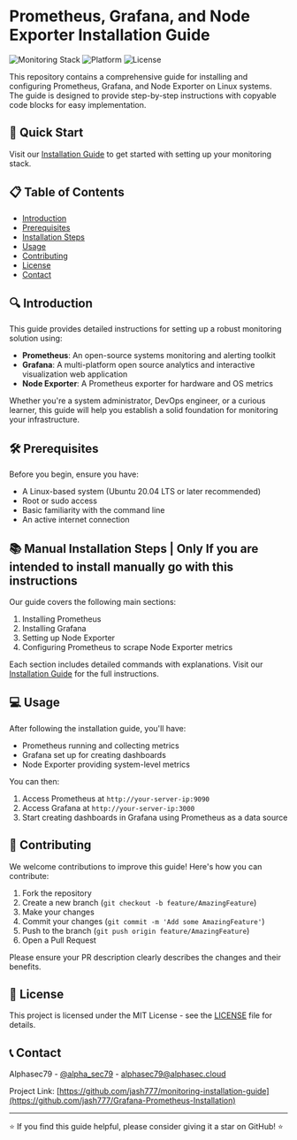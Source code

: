# Prometheus, Grafana, and Node Exporter Installation Guide

![Monitoring Stack](https://img.shields.io/badge/Monitoring%20Stack-Prometheus%20%7C%20Grafana%20%7C%20Node%20Exporter-blue)
![Platform](https://img.shields.io/badge/Platform-Linux-lightgrey)
![License](https://img.shields.io/badge/License-MIT-green)

This repository contains a comprehensive guide for installing and configuring Prometheus, Grafana, and Node Exporter on Linux systems. The guide is designed to provide step-by-step instructions with copyable code blocks for easy implementation.

## 🚀 Quick Start

Visit our [Installation Guide](https://jash777.github.io/Grafana-Prometheus-Installation/) to get started with setting up your monitoring stack.

## 📋 Table of Contents

- [Introduction](#introduction)
- [Prerequisites](#prerequisites)
- [Installation Steps](#installation-steps)
- [Usage](#usage)
- [Contributing](#contributing)
- [License](#license)
- [Contact](#contact)

## 🔍 Introduction

This guide provides detailed instructions for setting up a robust monitoring solution using:

- **Prometheus**: An open-source systems monitoring and alerting toolkit
- **Grafana**: A multi-platform open source analytics and interactive visualization web application
- **Node Exporter**: A Prometheus exporter for hardware and OS metrics

Whether you're a system administrator, DevOps engineer, or a curious learner, this guide will help you establish a solid foundation for monitoring your infrastructure.

## 🛠 Prerequisites

Before you begin, ensure you have:

- A Linux-based system (Ubuntu 20.04 LTS or later recommended)
- Root or sudo access
- Basic familiarity with the command line
- An active internet connection

## 📚  Manual Installation Steps | Only If you are intended to install manually go with this instructions 

Our guide covers the following main sections:

1. Installing Prometheus
2. Installing Grafana
3. Setting up Node Exporter
4. Configuring Prometheus to scrape Node Exporter metrics

Each section includes detailed commands with explanations. Visit our [Installation Guide](https://jash777.github.io/Grafana-Prometheus-Installation/) for the full instructions.

## 💻 Usage

After following the installation guide, you'll have:

- Prometheus running and collecting metrics
- Grafana set up for creating dashboards
- Node Exporter providing system-level metrics

You can then:

1. Access Prometheus at `http://your-server-ip:9090`
2. Access Grafana at `http://your-server-ip:3000`
3. Start creating dashboards in Grafana using Prometheus as a data source

## 🤝 Contributing

We welcome contributions to improve this guide! Here's how you can contribute:

1. Fork the repository
2. Create a new branch (`git checkout -b feature/AmazingFeature`)
3. Make your changes
4. Commit your changes (`git commit -m 'Add some AmazingFeature'`)
5. Push to the branch (`git push origin feature/AmazingFeature`)
6. Open a Pull Request

Please ensure your PR description clearly describes the changes and their benefits.

## 📄 License

This project is licensed under the MIT License - see the [LICENSE](LICENSE) file for details.

## 📞 Contact

Alphasec79 - [@alpha_sec79](https://x.com/alpha_sec79) - alphasec79@alphasec.cloud

Project Link: [https://github.com/jash777/monitoring-installation-guide](https://github.com/jash777/Grafana-Prometheus-Installation)

---

⭐️ If you find this guide helpful, please consider giving it a star on GitHub! ⭐️
